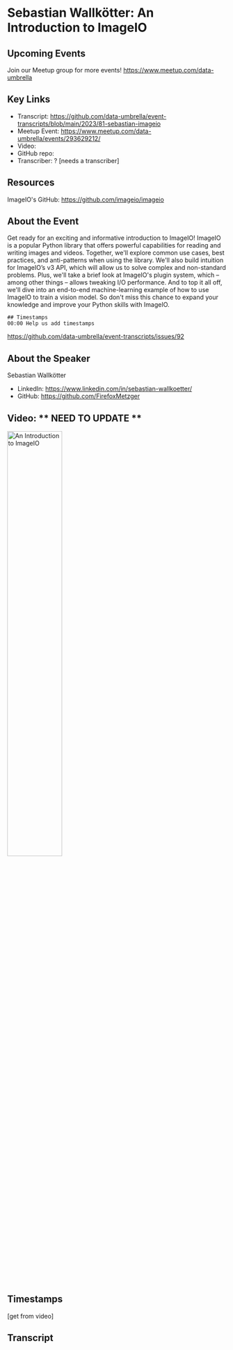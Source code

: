 # Sebastian Wallkötter: An Introduction to ImageIO

## Upcoming Events
Join our Meetup group for more events!
https://www.meetup.com/data-umbrella

## Key Links
- Transcript: https://github.com/data-umbrella/event-transcripts/blob/main/2023/81-sebastian-imageio
- Meetup Event: https://www.meetup.com/data-umbrella/events/293629212/
- Video: 
- GitHub repo:  
- Transcriber:  ? [needs a transcriber]

## Resources
ImageIO's GitHub: https://github.com/imageio/imageio

## About the Event
Get ready for an exciting and informative introduction to ImageIO! ImageIO is a popular Python library that offers powerful capabilities for reading and writing images and videos. Together, we'll explore common use cases, best practices, and anti-patterns when using the library. We'll also build intuition for ImageIO’s v3 API, which will allow us to solve complex and non-standard problems. Plus, we'll take a brief look at ImageIO's plugin system, which – among other things – allows tweaking I/O performance. And to top it all off, we'll dive into an end-to-end machine-learning example of how to use ImageIO to train a vision model. So don't miss this chance to expand your knowledge and improve your Python skills with ImageIO.

```
## Timestamps
00:00 Help us add timestamps
```
https://github.com/data-umbrella/event-transcripts/issues/92


## About the Speaker
Sebastian Wallkötter

- LinkedIn: https://www.linkedin.com/in/sebastian-wallkoetter/ 
- GitHub: https://github.com/FirefoxMetzger

## Video:  ** NEED TO UPDATE **
<a href="http://www.youtube.com/watch?feature=player_embedded&v=NbmdFJsnuuo" target="_blank"><img src="http://img.youtube.com/vi/NbmdFJsnuuo/0.jpg"
alt="An Introduction to ImageIO" width="50%" /></a>

## Timestamps
[get from video]

## Transcript
